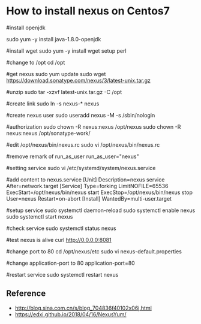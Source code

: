 # How to install nexus on Centos7

#install openjdk

sudo yum -y install java-1.8.0-openjdk

#install wget
sudo yum -y install wget setup perl

#change to /opt
cd /opt

#get nexus
sudo yum update
sudo wget https://download.sonatype.com/nexus/3/latest-unix.tar.gz

#unzip
sudo tar -xzvf latest-unix.tar.gz -C /opt

#create link
sudo ln -s nexus-* nexus

#create nexus user
sudo useradd nexus -M -s /sbin/nologin

#authorization
sudo chown -R nexus:nexus /opt/nexus
sudo chown -R nexus:nexus /opt/sonatype-work/

#edit /opt/nexus/bin/nexus.rc
sudo vi /opt/nexus/bin/nexus.rc

#remove remark of run_as_user
run_as_user="nexus"

#setting service
sudo vi /etc/systemd/system/nexus.service

#add content to nexus.service
[Unit]
Description=nexus service
After=network.target
[Service]
Type=forking
LimitNOFILE=65536
ExecStart=/opt/nexus/bin/nexus start
ExecStop=/opt/nexus/bin/nexus stop
User=nexus
Restart=on-abort
[Install]
WantedBy=multi-user.target

#setup service
sudo systemctl daemon-reload
sudo systemctl enable nexus
sudo systemctl start nexus

#check service
sudo systemctl status nexus

#test nexus is alive
curl http://0.0.0.0:8081

#change port to 80
cd /opt/nexus/etc
sudo vi nexus-default.properties

#change application-port to 80
application-port=80

#restart service
sudo systemctl restart nexus

## Reference 
* http://blog.sina.com.cn/s/blog_704836f40102x06j.html
* https://edxi.github.io/2018/04/16/NexusYum/
